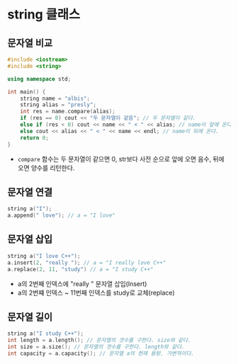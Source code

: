 # string 클래스

## 문자열 비교

```cpp
#include <iostream>
#include <string>

using namespace std;

int main() {
	string name = "albis";
	string alias = "presly";
	int res = name.compare(alias);
	if (res == 0) cout << "두 문자열이 같음"; // 두 문자열이 같다.
	else if (res < 0) cout << name << " < " << alias; // name이 앞에 온다.
	else cout << alias << " < " << name << endl; // name이 뒤에 온다.
	return 0;
}
```

- `compare` 함수는 두 문자열이 같으면 0, str보다 사전 순으로 앞에 오면 음수, 뒤에 오면 양수를 리턴한다.

## 문자열 연결

```cpp
string a("I");
a.append(" love"); // a = "I love"
```

## 문자열 삽입

```cpp
string a("I love C++");
a.insert(2, "really "); // a = "I really love C++"
a.replace(2, 11, "study") // a = "I study C++"
```

- a의 2번째 인덱스에 "really " 문자열 삽입(Insert)
- a의 2번쨰 인덱스 ~ 11번째 인덱스를 study로 교체(replace)

## 문자열 길이

```cpp
string a("I study C++");
int length = a.length(); // 문자열의 갯수를 구한다. size와 같다.
int size = a.size(); // 문자열의 갯수를 구한다. length와 같다.
int capacity = a.capacity(); // 문자열 a의 현재 용량. 가변적이다.
```


